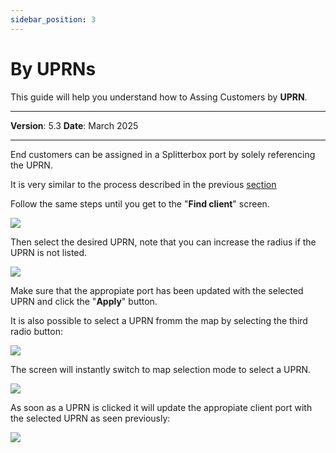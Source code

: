 ```yaml
---
sidebar_position: 3
---
```

# By UPRNs

This guide will help you understand how to Assing Customers by **UPRN**.

------------

**Version**: 5.3
**Date**: March 2025

------------

End customers can be assigned in a Splitterbox port by solely referencing the UPRN.

It is very similar to the process described in the previous <u>[section](02-clients.md#client-selection)</u>

Follow the same steps until you get to the "**Find client**" screen.

![](/img/Customer-Assignment-Model/CAM-uprn02.png)

Then select the desired UPRN, note that you can increase the radius if the UPRN is not listed.

![](/img/Customer-Assignment-Model/CAM-uprn03.png)

Make sure that the appropiate port has been updated with the selected UPRN and click the "**Apply**" button.

It is also possible to select a UPRN fromm the map by selecting the third radio button:

![](/img/Customer-Assignment-Model/CAM-uprn04.png)

The screen will instantly switch to map selection mode to select a UPRN.

![](/img/Customer-Assignment-Model/CAM-uprn05.png)

As soon as a UPRN is clicked it will update the appropiate client port with the selected UPRN as seen previously:

![](/img/Customer-Assignment-Model/CAM-uprn03.png)